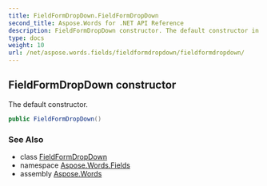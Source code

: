 ```yaml
---
title: FieldFormDropDown.FieldFormDropDown
second_title: Aspose.Words for .NET API Reference
description: FieldFormDropDown constructor. The default constructor in C#.
type: docs
weight: 10
url: /net/aspose.words.fields/fieldformdropdown/fieldformdropdown/
---
```

## FieldFormDropDown constructor

The default constructor.

```csharp
public FieldFormDropDown()
```

### See Also

* class [FieldFormDropDown](../)
* namespace [Aspose.Words.Fields](../../fieldformdropdown/)
* assembly [Aspose.Words](../../../)
